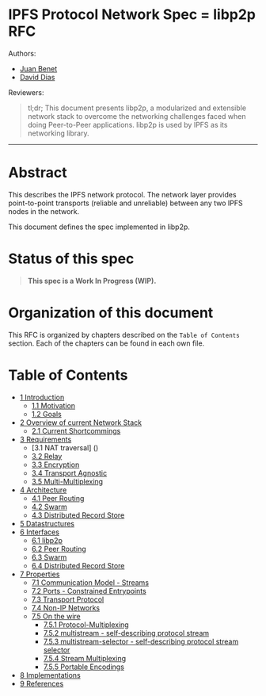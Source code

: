 IPFS Protocol Network Spec = libp2p RFC
===================================

Authors: 
- [Juan Benet](https://github.com/jbenet)
- [David Dias](https://github.com/diasdavid)

Reviewers:


> tl;dr; This document presents libp2p, a modularized and extensible network stack to overcome the networking challenges faced when doing Peer-to-Peer applications. libp2p is used by IPFS as its networking library.

* * *

# Abstract

This describes the IPFS network protocol. The network layer provides point-to-point transports (reliable and unreliable) between any two IPFS nodes in the network.

This document defines the spec implemented in libp2p.

# Status of this spec

> **This spec is a Work In Progress (WIP).**

# Organization of this document

This RFC is organized by chapters described on the `Table of Contents` section. Each of the chapters can be found in each own file.

# Table of Contents

- [1 Introduction](1-introduction.md)
  - [1.1 Motivation]()
  - [1.2 Goals]()
- [2 Overview of current Network Stack](2-current-network-stack.md)
  - [2.1 Current Shortcommings]()
- [3 Requirements](3-requirements.md)
  - [3.1 NAT traversal] ()
  - [3.2 Relay]()
  - [3.3 Encryption]()
  - [3.4 Transport Agnostic]()
  - [3.5 Multi-Multiplexing]()
- [4 Architecture](4-arquitecture.md)
  - [4.1 Peer Routing]()
  - [4.2 Swarm]()
  - [4.3 Distributed Record Store]()
- [5 Datastructures](5-datastructures.md)
- [6 Interfaces](6-interfaces.md)
  - [6.1 libp2p]()
  - [6.2 Peer Routing]()
  - [6.3 Swarm]()
  - [6.4 Distributed Record Store]()
- [7 Properties](7-properties.md)
  - [7.1 Communication Model - Streams]()
  - [7.2 Ports - Constrained Entrypoints]()
  - [7.3 Transport Protocol]()
  - [7.4 Non-IP Networks]()
  - [7.5 On the wire]()
    - [7.5.1 Protocol-Multiplexing]()
    - [7.5.2 multistream - self-describing protocol stream]()
    - [7.5.3 multistream-selector - self-describing protocol stream selector]()
    - [7.5.4 Stream Multiplexing]()
    - [7.5.5 Portable Encodings]()
- [8 Implementations](8-implementations.md)
- [9 References](9-references.md)
